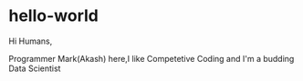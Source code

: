 # hello-world

Hi Humans,

Programmer Mark(Akash) here,I like Competetive Coding and I'm a budding Data Scientist
